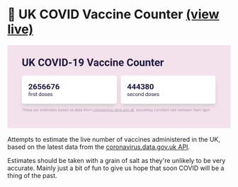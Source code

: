 # 💉 UK COVID Vaccine Counter [(view live)](https://domdomegg.github.io/uk-covid-vaccine-counter/)

![Screenshot of vaccine counts](screenshot.png)

Attempts to estimate the live number of vaccines administered in the UK, based on the latest data from the [coronavirus.data.gov.uk API](https://coronavirus.data.gov.uk/).

Estimates should be taken with a grain of salt as they're unlikely to be very accurate. Mainly just a bit of fun to give us hope that soon COVID will be a thing of the past.